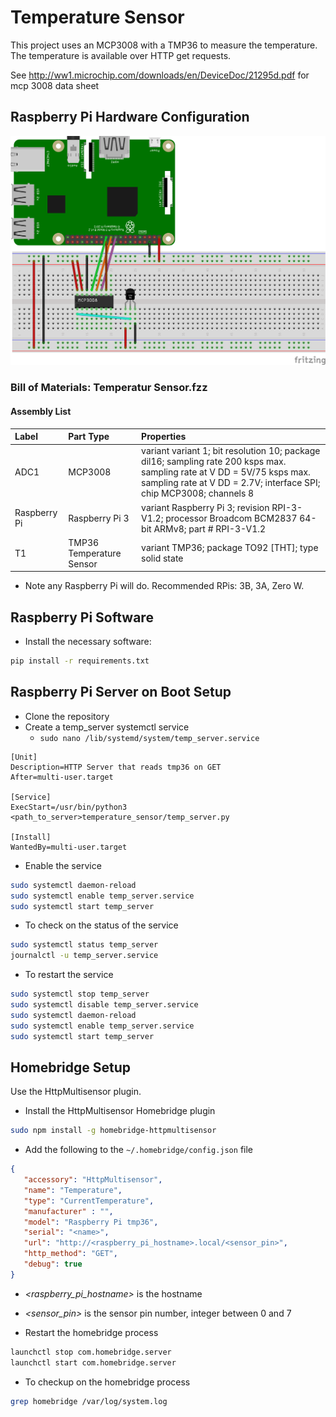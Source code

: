 # Temperature Sensor
This project uses an MCP3008 with a TMP36 to measure the temperature. The temperature is available over HTTP get requests.

See http://ww1.microchip.com/downloads/en/DeviceDoc/21295d.pdf for mcp 3008 data sheet

## Raspberry Pi Hardware Configuration
![](./docs/temperature_sensor.png)

### Bill of Materials: Temperatur Sensor.fzz


#### Assembly List

| Label | Part Type | Properties |
| :- | :- | :- |
| ADC1 | MCP3008 | variant variant 1; bit resolution 10; package dil16; sampling rate 200 ksps max. sampling rate at V DD = 5V/75 ksps max. sampling rate at V DD = 2.7V; interface SPI; chip MCP3008; channels 8 | 
| Raspberry Pi | Raspberry Pi 3 | variant Raspberry Pi 3; revision RPI-3-V1.2; processor Broadcom BCM2837 64-bit ARMv8; part # RPI-3-V1.2 |
| T1 | TMP36 Temperature Sensor | variant TMP36; package TO92 [THT]; type solid state | 

 * Note any Raspberry Pi will do. Recommended RPis: 3B, 3A, Zero W.

## Raspberry Pi Software
* Install the necessary software:

```sh
pip install -r requirements.txt
```

## Raspberry Pi Server on Boot Setup
* Clone the repository
* Create a temp_server systemctl service
   * `sudo nano /lib/systemd/system/temp_server.service`  

```
[Unit]
Description=HTTP Server that reads tmp36 on GET
After=multi-user.target

[Service]
ExecStart=/usr/bin/python3 <path_to_server>temperature_sensor/temp_server.py

[Install]
WantedBy=multi-user.target
```

* Enable the service

```sh
sudo systemctl daemon-reload
sudo systemctl enable temp_server.service
sudo systemctl start temp_server
```

* To check on the status of the service

```sh
sudo systemctl status temp_server
journalctl -u temp_server.service
```

* To restart the service
```sh
sudo systemctl stop temp_server
sudo systemctl disable temp_server.service
sudo systemctl daemon-reload
sudo systemctl enable temp_server.service
sudo systemctl start temp_server
```

## Homebridge Setup
Use the HttpMultisensor plugin.

* Install the HttpMultisensor Homebridge plugin

```sh
sudo npm install -g homebridge-httpmultisensor
```

* Add the following to the `~/.homebridge/config.json` file

```json
{
   "accessory": "HttpMultisensor",
   "name": "Temperature",
   "type": "CurrentTemperature",
   "manufacturer" : "",
   "model": "Raspberry Pi tmp36",
   "serial": "<name>",
   "url": "http://<raspberry_pi_hostname>.local/<sensor_pin>",
   "http_method": "GET",
   "debug": true  
}
```
   * _\<raspberry_pi_hostname\>_ is the hostname 
   * _\<sensor_pin\>_ is the sensor pin number, integer between 0 and 7

* Restart the homebridge process

```sh
launchctl stop com.homebridge.server
launchctl start com.homebridge.server
```

* To checkup on the homebridge process

```sh
grep homebridge /var/log/system.log
```